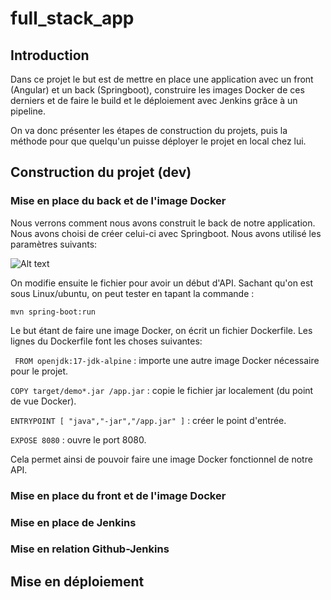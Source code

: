 # full_stack_app

## Introduction

Dans ce projet le but est de mettre en place une application avec un front (Angular) et un back (Springboot), construire les images Docker de ces derniers
et de faire le build et le déploiement avec Jenkins grâce à un pipeline.

On va donc présenter les étapes de construction du projets, puis la méthode pour que quelqu'un puisse déployer le projet en local chez lui.

## Construction du projet (dev)

### Mise en place du back et de l'image Docker

Nous verrons comment nous avons construit le back de notre application. Nous avons choisi de créer celui-ci avec Springboot.
Nous avons utilisé les paramètres suivants:

![Alt text](images/tuto_spring.png.jpg?raw=true "Spring parameters")

On modifie ensuite le fichier pour avoir un début d'API.
Sachant qu'on est sous Linux/ubuntu, on peut tester en tapant la commande :

```mvn spring-boot:run```

Le but étant de faire une image Docker, on écrit un fichier Dockerfile.
Les lignes du Dockerfile font les choses suivantes:

``` FROM openjdk:17-jdk-alpine``` : importe une autre image Docker nécessaire pour le projet.

```COPY target/demo*.jar /app.jar``` : copie le fichier jar localement (du point de vue Docker). 

```ENTRYPOINT [ "java","-jar","/app.jar" ]``` : créer le point d'entrée.

```EXPOSE 8080``` : ouvre le port 8080.

Cela permet ainsi de pouvoir faire une image Docker fonctionnel de notre API.

### Mise en place du front et de l'image Docker

### Mise en place de Jenkins

### Mise en relation Github-Jenkins

## Mise en déploiement